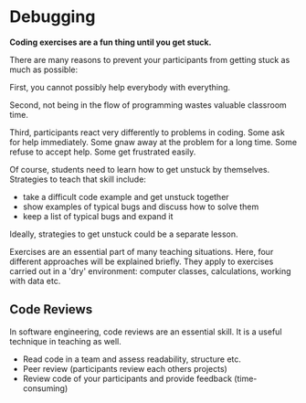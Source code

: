 
# Debugging

**Coding exercises are a fun thing until you get stuck.**

There are many reasons to prevent your participants from getting stuck as much as possible:

First, you cannot possibly help everybody with everything.

Second, not being in the flow of programming wastes valuable classroom time.

Third, participants react very differently to problems in coding. Some ask for help immediately. Some gnaw away at the problem for a long time. Some refuse to accept help. Some get frustrated easily.

Of course, students need to learn how to get unstuck by themselves. Strategies to teach that skill include:

* take a difficult code example and get unstuck together
* show examples of typical bugs and discuss how to solve them
* keep a list of typical bugs and expand it

Ideally, strategies to get unstuck could be a separate lesson.



Exercises are an essential part of many teaching situations. Here, four
different approaches will be explained briefly. They apply to exercises
carried out in a 'dry' environment: computer classes, calculations,
working with data etc.

## Code Reviews

In software engineering, code reviews are an essential skill. It is a useful technique in teaching as well.

* Read code in a team and assess readability, structure etc.
* Peer review (participants review each others projects)
* Review code of your participants and provide feedback (time-consuming)
